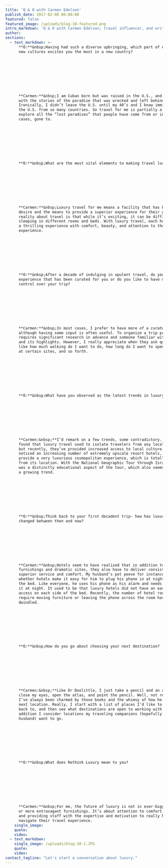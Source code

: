 ```yaml
---
title: 'Q & O with Carmen Edelson'
publish_date: 2017-02-08 00:00:00
featured: false
featured_image: /uploads/blog-10-featured.png
intro_markdown: 'Q & O with Carmen Edelson; travel influencer, and writer, specializing in luxury and family travel.​'
author:
sections:
  - text_markdown: >-
      **O:**&nbsp;Having had such a diverse upbringing, which part of exploring
      new cultures excites you the most in a new country?









      **Carmen:**&nbsp;I am Cuban born but was raised in the U.S., and grew up
      with the stories of the paradise that was wrecked and left behind.
      Ironically, I didn’t leave the U.S. until my 40’s and I know immigrants in
      the U.S. from so many countries. So travel for me is partially a way to
      explore all the “lost paradises” that people have come from or in some
      cases, gone to.









      **O:**&nbsp;What are the most vital elements to making travel luxurious?









      **Carmen:**&nbsp;Luxury travel for me means a facility that has both the
      desire and the means to provide a superior experience for their guests. The
      reality about travel is that while it’s exciting, it can be difficult
      sleeping in different rooms and beds. With luxury travel, each hotel is
      a thrilling experience with comfort, beauty, and attention to the guest’s
      experience.









      **O:**&nbsp;After a decade of indulging in opulent travel, do you prefer an
      experience that has been curated for you or do you like to have more
      control over your trip?









      **Carmen:**&nbsp;In most cases, I prefer to have more of a curated trip,
      although having some input is often useful. To organize a trip properly
      requires significant research in advance and someone familiar with the city
      and its highlights. However, I really appreciate when they ask questions
      like how much walking do I want to do, how long do I want to spend looking
      at certain sites, and so forth.









      **O:**&nbsp;What have you observed as the latest trends in luxury travel?









      **Carmen:&nbsp;**I’d remark on a few trends, some contradictory. I have
      found that luxury travel used to isolate travelers from any local flavor
      but recently, they’ve provided increased access to local culture. I’ve also
      noticed an increasing number of extremely upscale resort hotels, which
      provide a very luxurious cosmopolitan experience, which is totally detached
      from its location. With the National Geographic Tour through Israel, there
      was a distinctly educational aspect of the tour, which also seems to be
      a growing trend.









      **O:**&nbsp;Think back to your first decadent trip- how has luxury travel
      changed between then and now?









      **Carmen:**&nbsp;Hotels seem to have realized that in addition to upscale
      furnishings and dramatic sites, they also have to deliver consistently
      superior service and comfort. My husband’s pet peeve for instance is
      whether hotels make it easy for him to plug his phone in at night next to
      the bed. Like everyone, he uses his phone as his alarm and needs to charge
      it at night. It used to be that luxury hotels did not have an easy way to
      access on each side of the bed. Recently, the number of hotel rooms that
      require moving furniture or leaving the phone across the room have
      dwindled.









      **O:**&nbsp;How do you go about choosing your next destination?









      **Carmen:&nbsp;**Like Dr Doolittle, I just take a pencil and an atlas,
      close my eyes, open the atlas, and point the pencil. Well, not really but
      I’ve always been charmed by those books and the whimsy of how he chose his
      next location. Really, I start with a list of places I’d like to see or go
      back to, and then see what destinations are open to working with me. In
      addition I consider locations my traveling companions (hopefully my
      husband) want to go.









      **O:**&nbsp;What does Rethink Luxury mean to you?









      **Carmen:**&nbsp;For me, the future of luxury is not in ever-bigger rooms
      or more extravagant furnishings. It’s about attention to comfort details
      and providing staff with the expertise and motivation to really help guests
      navigate their travel experience.​
    single_image:
    quote:
    video:
  - text_markdown:
    single_image: /uploads/blog-10-1.JPG
    quote:
    video:
contact_tagline: "Let's start a conversation about luxury."
---
```



